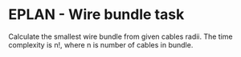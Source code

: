 # EPLAN - Wire bundle task

Calculate the smallest wire bundle from given cables radii. The time complexity is n!, where n is number of cables in bundle.
